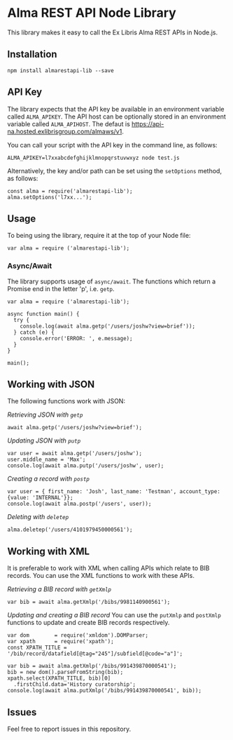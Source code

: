 # Alma REST API Node Library

This library makes it easy to call the Ex Libris Alma REST APIs in Node.js.

## Installation
`npm install almarestapi-lib --save` 

## API Key
The library expects that the API key be available in an environment variable called `ALMA_APIKEY`. The API host can be optionally stored in an environment variable called `ALMA_APIHOST`. The defaut is https://api-na.hosted.exlibrisgroup.com/almaws/v1.

You can call your script with the API key in the command line, as follows:
```
ALMA_APIKEY=l7xxabcdefghijklmnopqrstuvwxyz node test.js 
```

Alternatively, the key and/or path can be set using the `setOptions` method, as follows:
```
const alma = require('almarestapi-lib');
alma.setOptions('l7xx...');
```

## Usage
To being using the library, require it at the top of your Node file:
```
var alma = require ('almarestapi-lib');
```

### Async/Await
The library supports usage of `async/await`. The functions which return a Promise end in the letter 'p', i.e. `getp`.
```
var alma = require ('almarestapi-lib');

async function main() {
  try {
    console.log(await alma.getp('/users/joshw?view=brief'));
  } catch (e) {
    console.error('ERROR: ', e.message);
  }
}

main();
```

## Working with JSON
The following functions work with JSON:

*Retrieving JSON with `getp`*
```
await alma.getp('/users/joshw?view=brief');
```
*Updating JSON with `putp`*
```
var user = await alma.getp('/users/joshw');
user.middle_name = 'Max';
console.log(await alma.putp('/users/joshw', user);
```
*Creating a record with `postp`*
```
var user = { first_name: 'Josh', last_name: 'Testman', account_type:{value: 'INTERNAL'}};
console.log(await alma.postp('/users', user));
```

*Deleting with `deletep`*
```
alma.deletep('/users/4101979450000561');
```

## Working with XML
It is preferable to work with XML when calling APIs which relate to BIB records. You can use the XML functions to work with these APIs.

*Retrieving a BIB record with `getXmlp`*
```
var bib = await alma.getXmlp('/bibs/9981140900561');
```

*Updating and creating a BIB record*
You can use the `putXmlp` and `postXmlp` functions to update and create BIB records respectively.
```
var dom        = require('xmldom').DOMParser;
var xpath      = require('xpath');
const XPATH_TITLE = '/bib/record/datafield[@tag="245"]/subfield[@code="a"]';

var bib = await alma.getXmlp('/bibs/991439870000541');
bib = new dom().parseFromString(bib);
xpath.select(XPATH_TITLE, bib)[0]
  .firstChild.data='History curatorship';
console.log(await alma.putXmlp('/bibs/991439870000541', bib));      
```

## Issues
Feel free to report issues in this repository.
